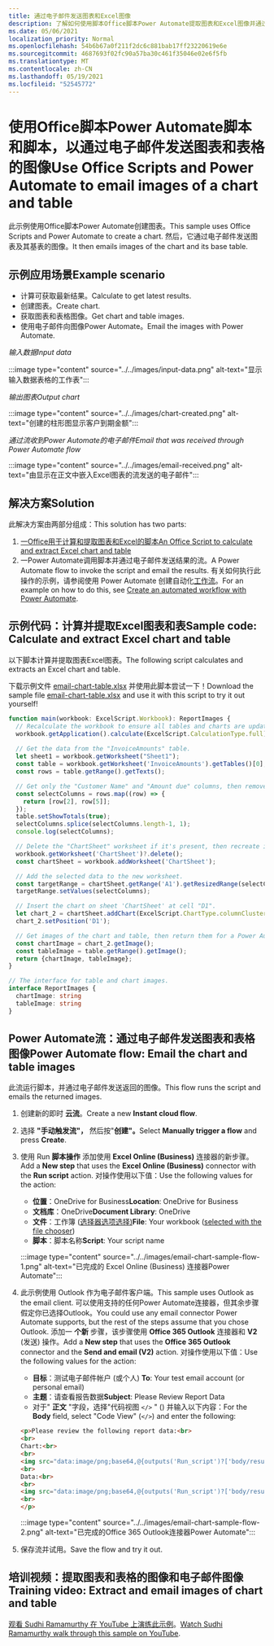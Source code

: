 ```yaml
---
title: 通过电子邮件发送图表和Excel图像
description: 了解如何使用脚本Office脚本Power Automate提取图表和Excel图像并通过电子邮件发送。
ms.date: 05/06/2021
localization_priority: Normal
ms.openlocfilehash: 54b6b67a0f211f2dc6c881bab17ff23220619e6e
ms.sourcegitcommit: 4687693f02fc90a57ba30c461f35046e02e6f5fb
ms.translationtype: MT
ms.contentlocale: zh-CN
ms.lasthandoff: 05/19/2021
ms.locfileid: "52545772"
---
```

# <a name="use-office-scripts-and-power-automate-to-email-images-of-a-chart-and-table"></a><span data-ttu-id="5e299-103">使用Office脚本Power Automate脚本和脚本，以通过电子邮件发送图表和表格的图像</span><span class="sxs-lookup"><span data-stu-id="5e299-103">Use Office Scripts and Power Automate to email images of a chart and table</span></span>

<span data-ttu-id="5e299-104">此示例使用Office脚本Power Automate创建图表。</span><span class="sxs-lookup"><span data-stu-id="5e299-104">This sample uses Office Scripts and Power Automate to create a chart.</span></span> <span data-ttu-id="5e299-105">然后，它通过电子邮件发送图表及其基表的图像。</span><span class="sxs-lookup"><span data-stu-id="5e299-105">It then emails images of the chart and its base table.</span></span>

## <a name="example-scenario"></a><span data-ttu-id="5e299-106">示例应用场景</span><span class="sxs-lookup"><span data-stu-id="5e299-106">Example scenario</span></span>

* <span data-ttu-id="5e299-107">计算可获取最新结果。</span><span class="sxs-lookup"><span data-stu-id="5e299-107">Calculate to get latest results.</span></span>
* <span data-ttu-id="5e299-108">创建图表。</span><span class="sxs-lookup"><span data-stu-id="5e299-108">Create chart.</span></span>
* <span data-ttu-id="5e299-109">获取图表和表格图像。</span><span class="sxs-lookup"><span data-stu-id="5e299-109">Get chart and table images.</span></span>
* <span data-ttu-id="5e299-110">使用电子邮件向图像Power Automate。</span><span class="sxs-lookup"><span data-stu-id="5e299-110">Email the images with Power Automate.</span></span>

<span data-ttu-id="5e299-111">_输入数据_</span><span class="sxs-lookup"><span data-stu-id="5e299-111">_Input data_</span></span>

:::image type="content" source="../../images/input-data.png" alt-text="显示输入数据表格的工作表":::

<span data-ttu-id="5e299-113">_输出图表_</span><span class="sxs-lookup"><span data-stu-id="5e299-113">_Output chart_</span></span>

:::image type="content" source="../../images/chart-created.png" alt-text="创建的柱形图显示客户到期金额":::

<span data-ttu-id="5e299-115">_通过流收到Power Automate的电子邮件_</span><span class="sxs-lookup"><span data-stu-id="5e299-115">_Email that was received through Power Automate flow_</span></span>

:::image type="content" source="../../images/email-received.png" alt-text="由显示在正文中嵌入Excel图表的流发送的电子邮件":::

## <a name="solution"></a><span data-ttu-id="5e299-117">解决方案</span><span class="sxs-lookup"><span data-stu-id="5e299-117">Solution</span></span>

<span data-ttu-id="5e299-118">此解决方案由两部分组成：</span><span class="sxs-lookup"><span data-stu-id="5e299-118">This solution has two parts:</span></span>

1. [<span data-ttu-id="5e299-119">一Office用于计算和提取图表和Excel的脚本</span><span class="sxs-lookup"><span data-stu-id="5e299-119">An Office Script to calculate and extract Excel chart and table</span></span>](#sample-code-calculate-and-extract-excel-chart-and-table)
1. <span data-ttu-id="5e299-120">一Power Automate调用脚本并通过电子邮件发送结果的流。</span><span class="sxs-lookup"><span data-stu-id="5e299-120">A Power Automate flow to invoke the script and email the results.</span></span> <span data-ttu-id="5e299-121">有关如何执行此操作的示例，请参阅使用 Power Automate 创建自动化[工作流](../../tutorials/excel-power-automate-returns.md#create-an-automated-workflow-with-power-automate)。</span><span class="sxs-lookup"><span data-stu-id="5e299-121">For an example on how to do this, see [Create an automated workflow with Power Automate](../../tutorials/excel-power-automate-returns.md#create-an-automated-workflow-with-power-automate).</span></span>

## <a name="sample-code-calculate-and-extract-excel-chart-and-table"></a><span data-ttu-id="5e299-122">示例代码：计算并提取Excel图表和表</span><span class="sxs-lookup"><span data-stu-id="5e299-122">Sample code: Calculate and extract Excel chart and table</span></span>

<span data-ttu-id="5e299-123">以下脚本计算并提取图表Excel图表。</span><span class="sxs-lookup"><span data-stu-id="5e299-123">The following script calculates and extracts an Excel chart and table.</span></span>

<span data-ttu-id="5e299-124">下载示例文件 <a href="email-chart-table.xlsx">email-chart-table.xlsx</a> 并使用此脚本尝试一下！</span><span class="sxs-lookup"><span data-stu-id="5e299-124">Download the sample file <a href="email-chart-table.xlsx">email-chart-table.xlsx</a> and use it with this script to try it out yourself!</span></span>

```TypeScript
function main(workbook: ExcelScript.Workbook): ReportImages {
  // Recalculate the workbook to ensure all tables and charts are updated.
  workbook.getApplication().calculate(ExcelScript.CalculationType.full);
  
  // Get the data from the "InvoiceAmounts" table.
  let sheet1 = workbook.getWorksheet("Sheet1");
  const table = workbook.getWorksheet('InvoiceAmounts').getTables()[0];
  const rows = table.getRange().getTexts();

  // Get only the "Customer Name" and "Amount due" columns, then remove the "Total" row.
  const selectColumns = rows.map((row) => {
    return [row[2], row[5]];
  });
  table.setShowTotals(true);
  selectColumns.splice(selectColumns.length-1, 1);
  console.log(selectColumns);

  // Delete the "ChartSheet" worksheet if it's present, then recreate it.
  workbook.getWorksheet('ChartSheet')?.delete();
  const chartSheet = workbook.addWorksheet('ChartSheet');

  // Add the selected data to the new worksheet.
  const targetRange = chartSheet.getRange('A1').getResizedRange(selectColumns.length-1, selectColumns[0].length-1);
  targetRange.setValues(selectColumns);

  // Insert the chart on sheet 'ChartSheet' at cell "D1".
  let chart_2 = chartSheet.addChart(ExcelScript.ChartType.columnClustered, targetRange);
  chart_2.setPosition('D1');

  // Get images of the chart and table, then return them for a Power Automate flow.
  const chartImage = chart_2.getImage();
  const tableImage = table.getRange().getImage();
  return {chartImage, tableImage};
}

// The interface for table and chart images.
interface ReportImages {
  chartImage: string
  tableImage: string
}
```

## <a name="power-automate-flow-email-the-chart-and-table-images"></a><span data-ttu-id="5e299-125">Power Automate流：通过电子邮件发送图表和表格图像</span><span class="sxs-lookup"><span data-stu-id="5e299-125">Power Automate flow: Email the chart and table images</span></span>

<span data-ttu-id="5e299-126">此流运行脚本，并通过电子邮件发送返回的图像。</span><span class="sxs-lookup"><span data-stu-id="5e299-126">This flow runs the script and emails the returned images.</span></span>

1. <span data-ttu-id="5e299-127">创建新的即时 **云流**。</span><span class="sxs-lookup"><span data-stu-id="5e299-127">Create a new **Instant cloud flow**.</span></span>
1. <span data-ttu-id="5e299-128">选择 **"手动触发流"，** 然后按"**创建"。**</span><span class="sxs-lookup"><span data-stu-id="5e299-128">Select **Manually trigger a flow** and press **Create**.</span></span>
1. <span data-ttu-id="5e299-129">使用 Run **脚本操作** 添加使用 **Excel Online (Business)** 连接器的新步骤。 </span><span class="sxs-lookup"><span data-stu-id="5e299-129">Add a **New step** that uses the **Excel Online (Business)** connector with the **Run script** action.</span></span> <span data-ttu-id="5e299-130">对操作使用以下值：</span><span class="sxs-lookup"><span data-stu-id="5e299-130">Use the following values for the action:</span></span>
    * <span data-ttu-id="5e299-131">**位置**：OneDrive for Business</span><span class="sxs-lookup"><span data-stu-id="5e299-131">**Location**: OneDrive for Business</span></span>
    * <span data-ttu-id="5e299-132">**文档库**：OneDrive</span><span class="sxs-lookup"><span data-stu-id="5e299-132">**Document Library**: OneDrive</span></span>
    * <span data-ttu-id="5e299-133">**文件**：工作簿 ([选择器选项选择)](../../testing/power-automate-troubleshooting.md#select-workbooks-with-the-file-browser-control)</span><span class="sxs-lookup"><span data-stu-id="5e299-133">**File**: Your workbook ([selected with the file chooser](../../testing/power-automate-troubleshooting.md#select-workbooks-with-the-file-browser-control))</span></span>
    * <span data-ttu-id="5e299-134">**脚本**：脚本名称</span><span class="sxs-lookup"><span data-stu-id="5e299-134">**Script**: Your script name</span></span>

    :::image type="content" source="../../images/email-chart-sample-flow-1.png" alt-text="已完成的 Excel Online (Business) 连接器Power Automate":::
1. <span data-ttu-id="5e299-136">此示例使用 Outlook 作为电子邮件客户端。</span><span class="sxs-lookup"><span data-stu-id="5e299-136">This sample uses Outlook as the email client.</span></span> <span data-ttu-id="5e299-137">可以使用支持的任何Power Automate连接器，但其余步骤假定你已选择Outlook。</span><span class="sxs-lookup"><span data-stu-id="5e299-137">You could use any email connector Power Automate supports, but the rest of the steps assume that you chose Outlook.</span></span> <span data-ttu-id="5e299-138">添加一 **个新** 步骤，该步骤使用 **Office 365 Outlook** 连接器和 **V2** (发送) 操作。</span><span class="sxs-lookup"><span data-stu-id="5e299-138">Add a **New step** that uses the **Office 365 Outlook** connector and the **Send and email (V2)** action.</span></span> <span data-ttu-id="5e299-139">对操作使用以下值：</span><span class="sxs-lookup"><span data-stu-id="5e299-139">Use the following values for the action:</span></span>
    * <span data-ttu-id="5e299-140">**目标**：测试电子邮件帐户 (或个人) </span><span class="sxs-lookup"><span data-stu-id="5e299-140">**To**: Your test email account (or personal email)</span></span>
    * <span data-ttu-id="5e299-141">**主题**：请查看报告数据</span><span class="sxs-lookup"><span data-stu-id="5e299-141">**Subject**: Please Review Report Data</span></span>
    * <span data-ttu-id="5e299-142">对于" **正文** "字段，选择"代码视图 `</>` " () 并输入以下内容：</span><span class="sxs-lookup"><span data-stu-id="5e299-142">For the **Body** field, select "Code View" (`</>`) and enter the following:</span></span>

    ```HTML
    <p>Please review the following report data:<br>
    <br>
    Chart:<br>
    <br>
    <img src="data:image/png;base64,@{outputs('Run_script')?['body/result/chartImage']}"/>
    <br>
    Data:<br>
    <br>
    <img src="data:image/png;base64,@{outputs('Run_script')?['body/result/tableImage']}"/>
    <br>
    </p>
    ```

    :::image type="content" source="../../images/email-chart-sample-flow-2.png" alt-text="已完成的Office 365 Outlook连接器Power Automate":::
1. <span data-ttu-id="5e299-144">保存流并试用。</span><span class="sxs-lookup"><span data-stu-id="5e299-144">Save the flow and try it out.</span></span>

## <a name="training-video-extract-and-email-images-of-chart-and-table"></a><span data-ttu-id="5e299-145">培训视频：提取图表和表格的图像和电子邮件图像</span><span class="sxs-lookup"><span data-stu-id="5e299-145">Training video: Extract and email images of chart and table</span></span>

<span data-ttu-id="5e299-146">[观看 Sudhi Ramamurthy 在 YouTube 上演练此示例](https://youtu.be/152GJyqc-Kw)。</span><span class="sxs-lookup"><span data-stu-id="5e299-146">[Watch Sudhi Ramamurthy walk through this sample on YouTube](https://youtu.be/152GJyqc-Kw).</span></span>

